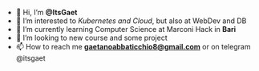 - 👋 Hi, I’m **@ItsGaet**
- 👀 I’m interested to _Kubernetes and Cloud_, but also at WebDev and DB
- 🌱 I’m currently learning Computer Science at Marconi Hack in **Bari**
- 💞️ I’m looking to new course and some project 
- 📫 How to reach me **gaetanoabbaticchio8@gmail.com** or on telegram @itsgaet

<!---
ItsGaet/ItsGaet is a ✨ special ✨ repository because its `README.md` (this file) appears on your GitHub profile.
You can click the Preview link to take a look at your changes.
--->
